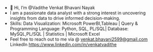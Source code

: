 - 👋 Hi, I’m @Vadithe Venkat Bhavani Nayak
- I am a passionate data analyst with a strong interest in uncovering insights from data to drive informed decision-making. 
- Skills:
  Data Visualization: Microsoft PowerBI,Tableau | Query & Programming Language: Python, SQL, PL/SQL| Database: MySQL,PL/SQL | Statistics | Microsoft Excel
- Feel free to reach out to me via @ venkat.bhavani2599@gmail.com
  LinkedIn https://www.linkedin.com/in/venkatvadithe
  
<!---
Venkat250499/Venkat250499 is a ✨ special ✨ repository because its `README.md` (this file) appears on your GitHub profile.
You can click the Preview link to take a look at your changes.
--->
